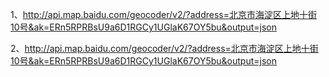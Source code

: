 1、http://api.map.baidu.com/geocoder/v2/?address=北京市海淀区上地十街10号&ak=ERn5RPRBsU9a6D1RGCy1UGlaK67OY5bu&output=json


2、http://api.map.baidu.com/geocoder/v2/?address=北京市海淀区上地十街10号&ak=ERn5RPRBsU9a6D1RGCy1UGlaK67OY5bu&output=json
